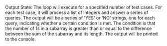 Output State: The loop will execute for a specified number of test cases. For each test case, it will process a list of integers and answer a series of queries. The output will be a series of 'YES' or 'NO' strings, one for each query, indicating whether a certain condition is met. The condition is that the number of 1s in a subarray is greater than or equal to the difference between the sum of the subarray and its length. The output will be printed to the console.